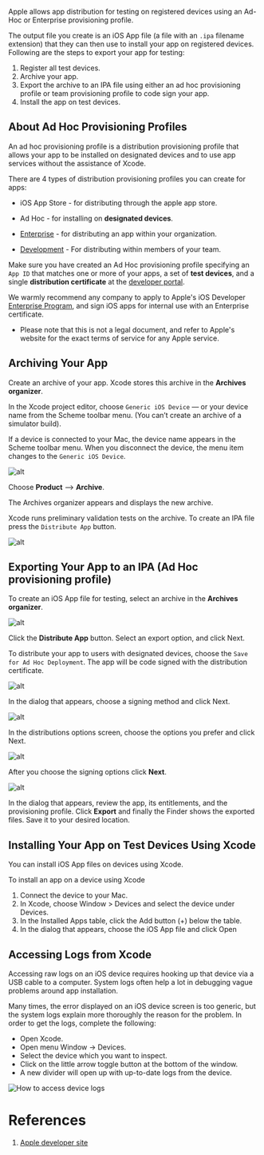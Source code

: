 Apple allows app distribution for testing on registered devices using an Ad-Hoc or Enterprise provisioning profile. 

The output file you create is an iOS App file (a file with an `.ipa` filename extension) that they can then use to install your app on registered devices. Following are the steps to export your app for testing:

1. Register all test devices.
2. Archive your app.
3. Export the archive to an IPA file using either an ad hoc provisioning profile or team provisioning profile to code sign your app.
4. Install the app on test devices.

## About Ad Hoc Provisioning Profiles

An ad hoc provisioning profile is a distribution provisioning profile that allows your app to be installed on designated devices and to use app services without the assistance of Xcode. 

There are 4 types of distribution provisioning profiles you can create for apps:
  - iOS App Store - for distributing through the apple app store.
  
  - Ad Hoc - for installing on **designated devices**.
  
  - [Enterprise](https://developer.apple.com/programs/enterprise/) - for distributing an app within your organization.
  
  - [Development](https://developer.apple.com/support/certificates/) - For distributing within members of your team.
  

Make sure you have created an Ad Hoc provisioning profile specifying an `App ID` that matches one or more of your apps, a set of **test devices**, and a single **distribution certificate** at the [developer portal](https://idmsa.apple.com/IDMSWebAuth/login?&appIdKey=891bd3417a7776362562d2197f89480a8547b108fd934911bcbea0110d07f757&path=%2F%2Fmembercenter%2Findex.action).

We warmly recommend any company to apply to Apple's iOS Developer [Enterprise Program](https://developer.apple.com/programs/enterprise/), and sign iOS apps for internal use with an Enterprise certificate. 
* Please note that this is not a legal document, and refer to Apple's website for the exact terms of service for any Apple service.


## Archiving Your App

Create an archive of your app. Xcode stores this archive in the **Archives organizer**.

In the Xcode project editor, choose `Generic iOS Device` — or your device name from the Scheme toolbar menu. (You can’t create an archive of a simulator build).

If a device is connected to your Mac, the device name appears in the Scheme toolbar menu. When you disconnect the device, the menu item changes to the `Generic iOS Device`.

![alt](../../img/ios/export_ipa/01_device.png)

Choose **Product** --> **Archive**.

The Archives organizer appears and displays the new archive. 

Xcode runs preliminary validation tests on the archive. To create an IPA file press the `Distribute App` button.

![alt](../../img/ios/export_ipa/02_archive.png)

## Exporting Your App to an IPA (**Ad Hoc** provisioning profile)

To create an iOS App file for testing, select an archive in the **Archives organizer**.

![alt](../../img/ios/export_ipa/03_archive_organizer.png)

Click the **Distribute App** button. Select an export option, and click Next.

To distribute your app to users with designated devices, choose the  `Save for Ad Hoc Deployment`. The app will be code signed with the distribution certificate.

![alt](../../img/ios/export_ipa/04_select_dist_method.png)

In the dialog that appears, choose a signing method and click Next.

![alt](../../img/ios/export_ipa/05_export_choose_options.png)

In the distributions options screen, choose the options you prefer and click Next.

![alt](../../img/ios/export_ipa/055_export_choose_signing_options.png)

After you choose the signing options click **Next**.

![alt](../../img/ios/export_ipa/06_export_to_file.png)

In the dialog that appears, review the app, its entitlements, and the provisioning profile.
Click **Export** and finally the Finder shows the exported files. Save it to your desired location.

## Installing Your App on Test Devices Using Xcode

You can install iOS App files on devices using Xcode.

To install an app on a device using Xcode

1. Connect the device to your Mac.
1. In Xcode, choose Window > Devices and select the device under Devices.
1. In the Installed Apps table, click the Add button (+) below the table.
1. In the dialog that appears, choose the iOS App file and click Open

##  <a name="xcode-system-logs"></a>Accessing Logs from Xcode

Accessing raw logs on an iOS device requires hooking up that device via a USB cable to a computer. System logs often help a lot in debugging vague problems around app installation.

Many times, the error displayed on an iOS device screen is too generic, but the system logs explain more thoroughly the reason for the problem. In order to get the logs, complete the following:

* Open Xcode.
* Open menu Window -> Devices.
* Select the device which you want to inspect.
* Click on the little arrow toggle button at the bottom of the window.
* A new divider will open up with up-to-date logs from the device.

![How to access device logs](../../img/ios/accessing-logs/accessing-logs-from-xcode.png)

# References

1. [Apple developer site](https://developer.apple.com/library/ios/documentation/IDEs/Conceptual/AppDistributionGuide/TestingYouriOSApp/TestingYouriOSApp.html)


